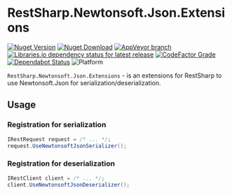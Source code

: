# RestSharp.Newtonsoft.Json.Extensions

[![Nuget Version](https://img.shields.io/nuget/v/RestSharp.Newtonsoft.Json.Extensions)](https://www.nuget.org/packages/RestSharp.Newtonsoft.Json.Extensions/)
[![Nuget Download](https://img.shields.io/nuget/dt/RestSharp.Newtonsoft.Json.Extensions)](https://www.nuget.org/packages/RestSharp.Newtonsoft.Json.Extensions/)
[![AppVeyor branch](https://img.shields.io/appveyor/ci/i4004/restsharp-newtonsoft-json-extensions/master)](https://ci.appveyor.com/project/i4004/restsharp-newtonsoft-json-extensions)
[![Libraries.io dependency status for latest release](https://img.shields.io/librariesio/release/nuget/RestSharp.Newtonsoft.Json.Extensions)](https://libraries.io/nuget/RestSharp.Newtonsoft.Json.Extensions)
[![CodeFactor Grade](https://img.shields.io/codefactor/grade/github/i4004/RestSharp.Newtonsoft.Json.Extensions)](https://www.codefactor.io/repository/github/i4004/RestSharp.Newtonsoft.Json.Extensions)
[![Dependabot Status](https://api.dependabot.com/badges/status?host=github&repo=i4004/RestSharp.Newtonsoft.Json.Extensions)](https://dependabot.com)
![Platform](https://img.shields.io/badge/platform-.NET%20Standard%202.0%20%7C%20.NET%204.5.2-lightgrey)

`RestSharp.Newtonsoft.Json.Extensions` - is an extensions for RestSharp to use Newtonsoft.Json for serialization/deserialization.

## Usage

### Registration for serialization

```csharp
IRestRequest request = /* ... */;
request.UseNewtonsoftJsonSerializer();
```

### Registration for deserialization

```csharp
IRestClient сlient = /* ... */;
client.UseNewtonsoftJsonDeserializer();
```
